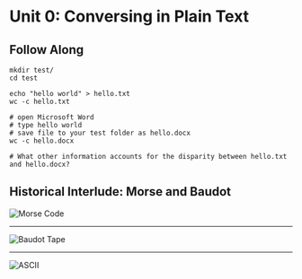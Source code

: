 # Unit 0: Conversing in Plain Text

## Follow Along

```
mkdir test/
cd test

echo "hello world" > hello.txt
wc -c hello.txt

# open Microsoft Word
# type hello world
# save file to your test folder as hello.docx
wc -c hello.docx

# What other information accounts for the disparity between hello.txt and hello.docx?
```

## Historical Interlude: Morse and Baudot


![Morse Code](https://beckchris.files.wordpress.com/2013/11/americanmorsechart.jpg)

---

![Baudot Tape](http://www.clivemaxfield.com/diycalculator/imgs/qkbd-fig3.gif)

---

![ASCII](https://raw.githubusercontent.com/dh-notes/dhnotes/master/images/ascii.jpg)
